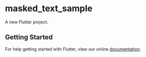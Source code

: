 # masked_text_sample

A new Flutter project.

## Getting Started

For help getting started with Flutter, view our online
[documentation](https://flutter.io/).
